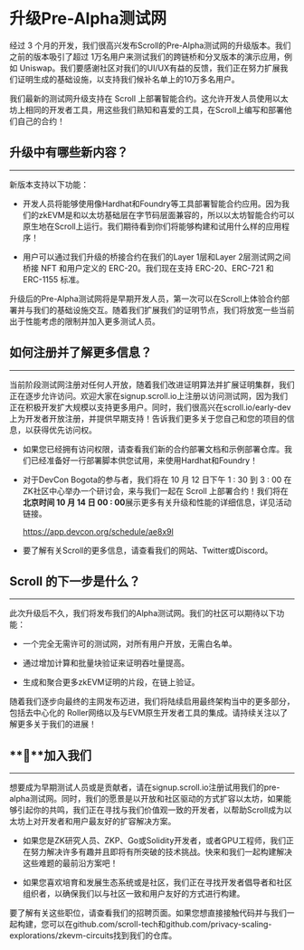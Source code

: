 # 升级Pre-Alpha测试网

经过 3 个月的开发，我们很高兴发布Scroll的Pre-Alpha测试网的升级版本。我们之前的版本吸引了超过 1万名用户来测试我们的跨链桥和分叉版本的演示应用，例如 Uniswap。我们要感谢社区对我们的UI/UX有益的反馈，我们正在努力扩展我们证明生成的基础设施，以支持我们候补名单上的10万多名用户。

我们最新的测试网升级支持在 Scroll 上部署智能合约。这允许开发人员使用以太坊上相同的开发者工具，用这些我们熟知和喜爱的工具，在Scroll上编写和部署他们自己的合约！

## **升级中有哪些新内容？**

------

新版本支持以下功能：

- 开发人员将能够使用像Hardhat和Foundry等工具部署智能合约应用。因为我们的zkEVM是和以太坊基础层在字节码层面兼容的，所以以太坊智能合约可以原生地在Scroll上运行。我们期待看到你们将能够构建和试用什么样的应用程序！

- 用户可以通过我们升级的桥接合约在我们的Layer 1层和Layer 2层测试网之间桥接 NFT 和用户定义的 ERC-20。我们现在支持 ERC-20、ERC-721 和 ERC-1155 标准。

升级后的Pre-Alpha测试网将是早期开发人员，第一次可以在Scroll上体验合约部署并与我们的基础设施交互。随着我们扩展我们的证明节点，我们将放宽一些当前出于性能考虑的限制并加入更多测试人员。



## **如何注册并了解更多信息？**

------

当前阶段测试网注册对任何人开放，随着我们改进证明算法并扩展证明集群，我们正在逐步允许访问。欢迎大家在signup.scroll.io上注册以访问测试网，因为我们正在积极开发扩大规模以支持更多用户。同时，我们很高兴在scroll.io/early-dev上为开发者开放注册，并提供早期支持！告诉我们更多关于您自己和您的项目的信息，以获得优先访问权。

- 如果您已经拥有访问权限，请查看我们新的合约部署文档和示例部署仓库。我们已经准备好一行部署脚本供您试用，来使用Hardhat和Foundry！

- 对于DevCon Bogota的参与者，我们将在 10 月 12 日下午 1 : 30 到 3 : 00 在ZK社区中心举办一个研讨会，来与我们一起在 Scroll 上部署合约！我们将在**北京时间 10 月 14 日 00 : 00**展示更多有关升级和性能的详细信息，详见活动链接。

	https://app.devcon.org/schedule/ae8x9l

- 要了解有关Scroll的更多信息，请查看我们的网站、Twitter或Discord。



## **Scroll 的下一步是什么？**

------

此次升级后不久，我们将发布我们的Alpha测试网。我们的社区可以期待以下功能：

- 一个完全无需许可的测试网，对所有用户开放，无需白名单。

- 通过增加计算和批量块验证来证明吞吐量提高。

- 生成和聚合更多zkEVM证明的片段，在链上验证。

随着我们逐步向最终的主网发布迈进，我们将陆续启用最终架构当中的更多部分，包括去中心化的 Roller网络以及与EVM原生开发者工具的集成。请持续关注以了解更多关于我们的进展！

## **📜**加入我们

------

想要成为早期测试人员或是贡献者，请在signup.scroll.io注册试用我们的pre-alpha测试网。同时，我们的愿景是以开放和社区驱动的方式扩容以太坊，如果能够引起你的共鸣，我们正在寻找与我们价值观一致的开发者，以帮助Scroll成为以太坊上对开发者和用户最友好的扩容解决方案。

- 如果您是ZK研究人员、ZKP、Go或Solidity开发者，或者GPU工程师，我们正在努力解决许多有趣并且即将有所突破的技术挑战。快来和我们一起构建解决这些难题的最前沿方案吧！

- 如果您喜欢培育和发展生态系统或是社区，我们正在寻找开发者倡导者和社区组织者，以确保我们以与社区一致和用户友好的方式进行构建。

要了解有关这些职位，请查看我们的招聘页面。如果您想直接接触代码并与我们一起构建，您可以在github.com/scroll-tech和github.com/privacy-scaling-explorations/zkevm-circuits找到我们的仓库。